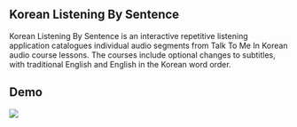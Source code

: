 ## Korean Listening By Sentence

Korean Listening By Sentence is an interactive repetitive listening application catalogues individual audio segments from Talk To Me In Korean
audio course lessons. The courses include optional changes to subtitles, with traditional English and English in the Korean word order.

## Demo

<kbd><img src="/src/images/korean_screen.gif" /></kbd>


